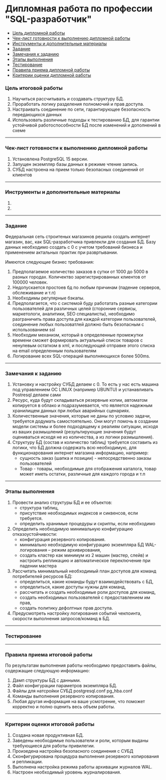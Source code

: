 # Дипломная работа по профессии "SQL-разработчик"

* [Цель дипломной работы](#цель-дипломной-работы)
* [Чек-лист готовности к выполнению дипломной работы](#Чек-лист-готовности-к-выполнению-дипломной-работы)
* [Инструменты и дополнительные материалы](#Инструменты-и-дополнительные-материалы)
* [Задание](#задание)
* [Замечания к заданию](#замечания-к-заданию) 
* [Этапы выполнения](#этапы-выполнения) 
* [Тестирование](#тестирование) 
* [Правила приема дипломной работы](#правила-приема-итоговой-работы)
* [Критерии оценки дипломной работы](#критерии-оценки-итоговой-работы)

### Цель итоговой работы

1. Научиться рассчитывать и создавать структуру БД.
2. Проработать логику разделения полномочий и прав доступа.
3. Настраивать соединение по сети, гарантирующее безопасность передающихся данных 
4. Использовать различные подходы к тестированию БД, для гарантии устойчивой работоспособности БД после изменений и дополнений в схеме
------

### Чек-лист готовности к выполнению дипломной работы

1. Установлена PostgreSQL 15 версии.
2. Запущен экземпляр базы данных в режиме чтение запись.
3. СУБД настроена на прием только безопасных соединений от клиентов

------

### Инструменты и дополнительные материалы

1. 
2. 

------

### Задание 
Федеральная сеть строитеных магазинов решила создать интернет магазин, вас, как SQL-разработчика привлекли для создания БД. Базу данных необходимо создать с 0 с 
учетом требований бизнеса и применением актальных практик при развртывании. 

Имеются следующие бизнес требования:

1. Предполагаемое количество заказов в сутки от 1000 до 5000 в разных городах. Количектво зарегистрированных клиентов от 100000 человек.
2. Недопускается простоев бд по любым причинам (падение серверов, обслеживание и т.п)
3. Необходимы регулярные бэкапы.
4. Предполагается, что с системой буду работатать разные категории пользователей для различных целей (сторонние сервисы, маркетологи, аналитики, SEO специалисты), необходимо разграничить права доступа для каждой категории пользователей, соединение любых пользоватлей должно быть безопасным с использованием ssl
5. Необходим механизм, который в определенные промежутки времени сможет формировать актуальный список товаров с ненулевым остатком в xml, и последующей отправке этого списка на email определенным пользователям
6. Логирование всех SQL-операций выполняющихся более 500ms.
  
---

### Замечания к заданию
1. Установку и настройку СУБД делаем с 0. То есть у нас есть машина под управлением ОС LINUX (например UBUNTU) и устанавливать Postresql делаем сами
3. Ресурс, куда будут складываться резервные копии, автоматом копируется в облако и подразумевается, что является надежным хранилищем данных при любых аварийных сценариях.
4. Количественные значения, которые не даны по условию задачи, требуется додумать самостоятельно. Они могут помочь в создании модели системы и более подходящему к реалиям ситуации, исходя из ваших размышлений (результирующие значения будут оцениваться исходя не из количества, а из логики размышления).
5. Структуру БД (состав и количество таблиц) требуется составить из логики, что БД должна содержать всю необходимую, для функционарования интернет магазина информацию, например:
   - сущность заказ (шапка и позиции) - непосредственно заказы пользователей
   - Товар - товары, необходимые для отображения каталога, товар может иметь остатки, различные для каждого города
   и т.п 
 
---

### Этапы выполнения
1. Провести анализ структуры БД и ее объектов:
    - структура таблиц,
    - присутствие необходимых индексов и сиквенсов, если требуется.
    - определить хранимые процедуры и скрипты, если необходимо
2. Определить необходимую минимальную конфигурацию отказоустойчивости:
    - конфигурация резервного копирования. 
    - минимально необходимую  конфигурацию экземпляра БД WAL-логирования – режим архивирования,
    - создать кластер как минимум из 2 машин (мастер, слейв) и настроить репликацию и автоматическое переключение при падении мастера
3. Рассчитать минимальный необходимый план доступов для команд потребителей ресурсов БД:
    - определиться, какие команды будут взаимодействовать с БД,
    - определиться, какие доступы нужны для команд,
    - рассчитать и создать необходимые роли доступов для команд,
    - создать необходимых пользователей с предоставлением им прав,
    - создать политику дефолтных прав доступа.
4. Предусмотреть настройку логирования событий чекпоинта, скорости выполнения запросов/команд в БД.

---

###  Тестирование


 
---

###  Правила приема итоговой работы

По результатам выполнения работы необходимо предоставить файлы, содержащие следующую информацию:
1. Дамп структуры БД с данными.
2. Файл конфигурации параметров экземпляра БД.
3. Файлы для натсройки СУБД postgresql.conf pg_hba.conf
4. Команды выполнения резервного копирования.
5. Любая другая информация на ваше усмотрение, что поможет корректно и полно оценить весь объем работы.

---

### Критерии оценки итоговой работы
1. Создана новая продуктивная БД.
2. Заведены необходимые пользователи и роли, которым выданы требующиеся для работы привилегии.
3. Произедена настройка безопасного соединения с СУБД
4. Сконфигурирована процедура выполнения резервного копирования и репликации.
5. Выполнена настройка режима работы архивации журналов WAL.
6. Настроен необходимый уровень журналирования.